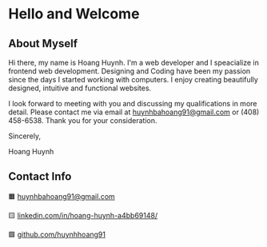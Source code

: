 # Hello and Welcome
## About Myself
Hi there, my name is Hoang Huynh. I'm a web developer and I speacialize in frontend web development. Designing and Coding have been my passion since the days I started working with computers. I enjoy creating beautifully designed, intuitive and functional websites.

I look forward to meeting with you and discussing my qualifications in more detail. Please contact me via email at [huynhbahoang91@gmail.com](huynhbahoang91@gmail.com) or (408) 458-6538. Thank you for your consideration.

Sincerely,

Hoang Huynh
## Contact Info
:orange_square: [huynhbahoang91@gmail.com](huynhbahoang91@gmail.com)

:yellow_square: [linkedin.com/in/hoang-huynh-a4bb69148/](https://www.linkedin.com/in/hoang-huynh-a4bb69148/)

:green_square: [github.com/huynhhoang91](https://github.com/huynhhoang91)

